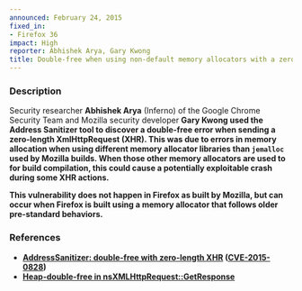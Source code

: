 ```yaml
---
announced: February 24, 2015
fixed_in:
- Firefox 36
impact: High
reporter: Abhishek Arya, Gary Kwong
title: Double-free when using non-default memory allocators with a zero-length XHR
---
```


<h3>Description</h3>

<p>Security researcher <strong>Abhishek Arya</strong> (Inferno) of the Google
Chrome Security Team and Mozilla security developer <strong>Gary Kwong<strong>
used the Address Sanitizer tool to discover a double-free error when sending a
zero-length XmlHttpRequest (XHR). This was due to errors in memory allocation
when using different memory allocator libraries than <code>jemalloc</code> used
by Mozilla builds. When those other memory allocators are used to for build
compilation, this could cause a potentially exploitable crash during some XHR
actions.
</p>

<p class="note">This vulnerability does not happen in Firefox as built by
Mozilla, but can occur when Firefox is built using a memory allocator that
follows older pre-standard behaviors.
</p>

<h3>References</h3>

<ul>
  <li><a href="https://bugzilla.mozilla.org/show_bug.cgi?id=1030667">
       AddressSanitizer: double-free with zero-length XHR</a>
(<a href="http://cve.mitre.org/cgi-bin/cvename.cgi?name=CVE-2015-0828"
class="ex-ref">CVE-2015-0828</a>)</li>
  <li><a href="https://bugzilla.mozilla.org/show_bug.cgi?id=988675">
       Heap-double-free in nsXMLHttpRequest::GetResponse</a></li>
</ul>



